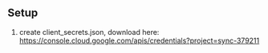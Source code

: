 ## Setup

1. create client_secrets.json, download here: https://console.cloud.google.com/apis/credentials?project=sync-379211